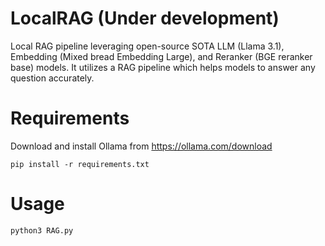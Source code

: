 # LocalRAG (Under development)
Local RAG pipeline leveraging open-source SOTA LLM (Llama 3.1), Embedding (Mixed bread Embedding Large), and Reranker (BGE reranker base) models. It utilizes a RAG pipeline which helps models to answer any question accurately.

# Requirements

Download and install Ollama from https://ollama.com/download

```
pip install -r requirements.txt
```

# Usage

```
python3 RAG.py
```

